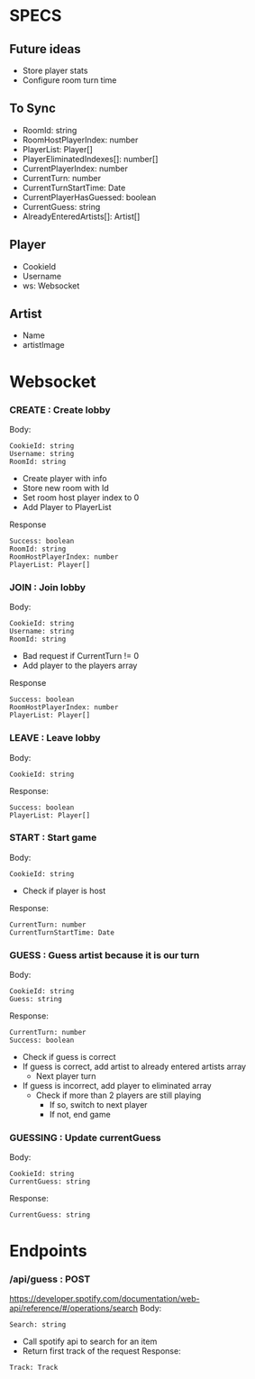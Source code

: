 # SPECS

## Future ideas

- Store player stats
- Configure room turn time

## To Sync

- RoomId: string
- RoomHostPlayerIndex: number
- PlayerList: Player[]
- PlayerEliminatedIndexes[]: number[]
- CurrentPlayerIndex: number
- CurrentTurn: number
- CurrentTurnStartTime: Date
- CurrentPlayerHasGuessed: boolean
- CurrentGuess: string
- AlreadyEnteredArtists[]: Artist[]

## Player

- CookieId
- Username
- ws: Websocket

## Artist

- Name
- artistImage

# Websocket

### CREATE : Create lobby

Body:

```
CookieId: string
Username: string
RoomId: string
```

- Create player with info
- Store new room with Id
- Set room host player index to 0
- Add Player to PlayerList

Response

```
Success: boolean
RoomId: string
RoomHostPlayerIndex: number
PlayerList: Player[]
```

### JOIN : Join lobby

Body:

```
CookieId: string
Username: string
RoomId: string
```

- Bad request if CurrentTurn != 0
- Add player to the players array

Response

```
Success: boolean
RoomHostPlayerIndex: number
PlayerList: Player[]
```

### LEAVE : Leave lobby

Body:

```
CookieId: string
```

Response:

```
Success: boolean
PlayerList: Player[]
```

### START : Start game

Body:

```
CookieId: string
```

- Check if player is host

Response:

```
CurrentTurn: number
CurrentTurnStartTime: Date
```

### GUESS : Guess artist because it is our turn

Body:

```
CookieId: string
Guess: string
```

Response:

```
CurrentTurn: number
Success: boolean
```

- Check if guess is correct
- If guess is correct, add artist to already entered artists array
  - Next player turn
- If guess is incorrect, add player to eliminated array
  - Check if more than 2 players are still playing
    - If so, switch to next player
    - If not, end game

### GUESSING : Update currentGuess

Body:

```
CookieId: string
CurrentGuess: string
```

Response:

```
CurrentGuess: string
```

# Endpoints

### /api/guess : POST

https://developer.spotify.com/documentation/web-api/reference/#/operations/search
Body:

```
Search: string
```

- Call spotify api to search for an item
- Return first track of the request
  Response:

```
Track: Track
```
